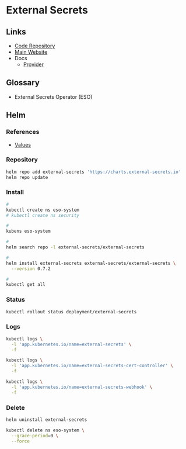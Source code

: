 # External Secrets

## Links

- [Code Repository](https://github.com/external-secrets/external-secrets)
- [Main Website](https://external-secrets.io)
- Docs
  - [Provider](https://external-secrets.io/main/provider/aws-secrets-manager/)

## Glossary

- External Secrets Operator (ESO)

## Helm

### References

- [Values](https://github.com/external-secrets/external-secrets/tree/main/deploy/charts/external-secrets#values)

### Repository

```sh
helm repo add external-secrets 'https://charts.external-secrets.io'
helm repo update
```

### Install

```sh
#
kubectl create ns eso-system
# kubectl create ns security

#
kubens eso-system

#
helm search repo -l external-secrets/external-secrets

#
helm install external-secrets external-secrets/external-secrets \
  --version 0.7.2

#
kubectl get all
```

### Status

```sh
kubectl rollout status deployment/external-secrets
```

### Logs

```sh
kubectl logs \
  -l 'app.kubernetes.io/name=external-secrets' \
  -f

kubectl logs \
  -l 'app.kubernetes.io/name=external-secrets-cert-controller' \
  -f

kubectl logs \
  -l 'app.kubernetes.io/name=external-secrets-webhook' \
  -f
```

### Delete

```sh
helm uninstall external-secrets

kubectl delete ns eso-system \
  --grace-period=0 \
  --force
```
